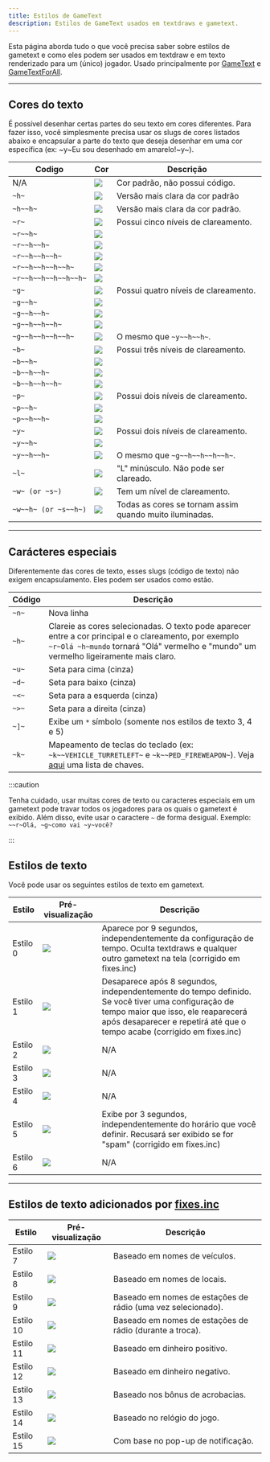 ```yaml
---
title: Estilos de GameText
description: Estilos de GameText usados em textdraws e gametext.
---
```


Esta página aborda tudo o que você precisa saber sobre estilos de gametext e como eles podem ser usados em textdraw e em texto renderizado para um (único) jogador.
Usado principalmente por [GameText](../functions/GameTextForPlayer) e [GameTextForAll](../functions/GameTextForAll).

---
  
## Cores do texto
É possível desenhar certas partes do seu texto em cores diferentes. Para fazer isso, você simplesmente precisa usar os slugs de cores listados abaixo e encapsular a parte do texto que deseja desenhar em uma cor específica (ex: \~y\~Eu sou desenhado em amarelo!\~y\~).

| Codigo                 | Cor                                 | Descrição                                     |
| -------------------- | -------------------------------------- | ------------------------------------------------ |
| N/A                  | ![](/images/gameTextStyles/-.png)      | Cor padrão, não possui código.                     |
| `~h~`                | ![](/images/gameTextStyles/h.png)      | Versão mais clara da cor padrão        |
| `~h~~h~`             | ![](/images/gameTextStyles/hh.png)     | Versão mais clara da cor padrão.           |
| `~r~`                | ![](/images/gameTextStyles/r.png)      | Possui cinco níveis de clareamento.                   |
| `~r~~h~`             | ![](/images/gameTextStyles/rh.png)     |                                                  |
| `~r~~h~~h~`          | ![](/images/gameTextStyles/rhh.png)    |                                                  |
| `~r~~h~~h~~h~`       | ![](/images/gameTextStyles/rhhh.png)   |                                                  |
| `~r~~h~~h~~h~~h~`    | ![](/images/gameTextStyles/rhhhh.png)  |                                                  |
| `~r~~h~~h~~h~~h~~h~` | ![](/images/gameTextStyles/rhhhhh.png) |                                                  |
| `~g~`                | ![](/images/gameTextStyles/g.png)      | Possui quatro níveis de clareamento.                   |
| `~g~~h~`             | ![](/images/gameTextStyles/gh.png)     |                                                  |
| `~g~~h~~h~`          | ![](/images/gameTextStyles/ghh.png)    |                                                  |
| `~g~~h~~h~~h~`       | ![](/images/gameTextStyles/ghhh.png)   |                                                  |
| `~g~~h~~h~~h~~h~`    | ![](/images/gameTextStyles/ghhhh.png)  | O mesmo que `~y~~h~~h~`.                             |
| `~b~`                | ![](/images/gameTextStyles/b.png)      | Possui três níveis de clareamento.                  |
| `~b~~h~`             | ![](/images/gameTextStyles/bh.png)     |                                                  |
| `~b~~h~~h~`          | ![](/images/gameTextStyles/bhh.png)    |                                                  |
| `~b~~h~~h~~h~`       | ![](/images/gameTextStyles/bhhh.png)   |                                                  |
| `~p~`                | ![](/images/gameTextStyles/p.png)      | Possui dois níveis de clareamento.                    |
| `~p~~h~`             | ![](/images/gameTextStyles/ph.png)     |                                                  |
| `~p~~h~~h~`          | ![](/images/gameTextStyles/phh.png)    |                                                  |
| `~y~`                | ![](/images/gameTextStyles/y.png)      | Possui dois níveis de clareamento.                    |
| `~y~~h~`             | ![](/images/gameTextStyles/yh.png)     |                                                  |
| `~y~~h~~h~`          | ![](/images/gameTextStyles/yhh.png)    | O mesmo que `~g~~h~~h~~h~~h~`.                       |
| `~l~`                | ![](/images/gameTextStyles/l.png)      | "L" minúsculo. Não pode ser clareado.             |
| `~w~ (or ~s~)`       | ![](/images/gameTextStyles/w.png)      | Tem um nível de clareamento.                     |
| `~w~~h~ (or ~s~~h~)` | ![](/images/gameTextStyles/wh.png)     | Todas as cores se tornam assim quando muito iluminadas. |

---
  
## Carácteres especiais
Diferentemente das cores de texto, esses slugs (código de texto) não exigem encapsulamento. Eles podem ser usados como estão.

|  Código | Descrição                                                                                                                       |
| ------ | ---------------------------------------------------------------------------------------------------------------------------------- |
| `~n~` | Nova linha                                                                                                                            |
| `~h~` | Clareie as cores selecionadas.  O texto pode aparecer entre a cor principal e o clareamento, por exemplo `~r~Olá ~h~mundo` tornará "Olá" vermelho e "mundo" um vermelho ligeiramente mais claro. |
| `~u~` | Seta para cima (cinza)                                                                                                                     |
| `~d~` | Seta para baixo (cinza)                                                                                                                   |
| `~<~` | Seta para a esquerda (cinza)                                                                                                                   |
| `~>~` | Seta para a direita (cinza)                                                                                                                  |
| `~]~` | Exibe um `*` símbolo (somente nos estilos de texto 3, 4 e 5)                                                                              |
| `~k~` | Mapeamento de teclas do teclado (ex: `~k~~VEHICLE_TURRETLEFT~` e `~k~~PED_FIREWEAPON~`). Veja [aqui](../resources/keys) uma lista de chaves. |

:::caution

Tenha cuidado, usar muitas cores de texto ou caracteres especiais em um gametext pode travar todos os jogadores para os quais o gametext é exibido. Além disso, evite usar o caractere `~` de forma desigual. Exemplo: `~~r~Olá, ~g~como vai ~y~você?`

:::

## Estilos de texto
Você pode usar os seguintes estilos de texto em gametext.

|  Estilo  | Pré-visualização                               | Descrição                                                                                                              |
| ------- | -------------------------------------- | ------------------------------------------------------------------------------------------------------------------------ |
| Estilo 0 | ![](/images/gameTextStyles/style0.png) | Aparece por 9 segundos, independentemente da configuração de tempo. Oculta textdraws e qualquer outro gametext na tela (corrigido em fixes.inc)  |
| Estilo 1 | ![](/images/gameTextStyles/style1.png) | Desaparece após 8 segundos, independentemente do tempo definido. Se você tiver uma configuração de tempo maior que isso, ele reaparecerá após desaparecer e repetirá até que o tempo acabe (corrigido em fixes.inc) |
| Estilo 2 | ![](/images/gameTextStyles/style2.png) | N/A                                                                                                                      |
| Estilo 3 | ![](/images/gameTextStyles/style3.png) | N/A                                                                                                                      |
| Estilo 4 | ![](/images/gameTextStyles/style4.png) | N/A                                                                                                                      |
| Estilo 5 | ![](/images/gameTextStyles/style5.png) | Exibe por 3 segundos, independentemente do horário que você definir. Recusará ser exibido se for "spam" (corrigido em fixes.inc) |
| Estilo 6 | ![](/images/gameTextStyles/style6.png) | N/A                                                                                                                      |

---
  
## Estilos de texto adicionados por [fixes.inc](https://github.com/pawn-lang/sa-mp-fixes)

|  Estilo   | Pré-visualização                                 | Descrição                                        |
| -------- | --------------------------------------- | -------------------------------------------------- |
| Estilo 7  | ![](/images/gameTextStyles/style7.png)  | Baseado em nomes de veículos.                         |
| Estilo 8  | ![](/images/gameTextStyles/style8.png)  | Baseado em nomes de locais.                        |
| Estilo 9  | ![](/images/gameTextStyles/style9.png)  | Baseado em nomes de estações de rádio (uma vez selecionado).   |
| Estilo 10 | ![](/images/gameTextStyles/style10.png) | Baseado em nomes de estações de rádio (durante a troca). |
| Estilo 11 | ![](/images/gameTextStyles/style11.png) | Baseado em dinheiro positivo.                        |
| Estilo 12 | ![](/images/gameTextStyles/style12.png) | Baseado em dinheiro negativo.                        |
| Estilo 13 | ![](/images/gameTextStyles/style13.png) | Baseado nos bônus de acrobacias.                         |
| Estilo 14 | ![](/images/gameTextStyles/style14.png) | Baseado no relógio do jogo.                         |
| Estilo 15 | ![](/images/gameTextStyles/style15.png) | Com base no pop-up de notificação.                    |
